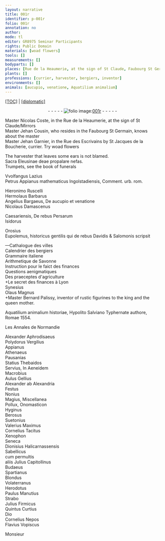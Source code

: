 ```yaml
---
layout: narrative
title: 001r
identifier: p-001r
folio: 001r
annotation: no
author:
mode: tl
editor: GR8975 Seminar Participants
rights: Public Domain
materials: [woad flowers]
tools: []
measurements: []
bodyparts: []
places: [Rue de la Heaumerie, at the sign of St Claude, Faubourg St Germain, Rue des Escrivains, St Jacques de la Boucherie, urb. rom., italie, Lyon, Romae, Normandie]
plants: []
professions: [currier, harvester, bergiers, inventor]
environments: []
animals: [aucupio, venatione, Aquatilium animalium]
---
```


<p><a href="{{ site.baseurl }}/translation/">[TOC]</a> | <a href="{{ site.baseurl }}/texts/p-001r_tc/" target="_blank">[diplomatic]</a></p><div class="folio" align="center">- - - - - <a href="http://gallica.bnf.fr/ark:/12148/btv1b10500001g/f7.image" target="_blank"><img src="https://cu-mkp.github.io/2017-workshop-edition/assets/photo-icon.png" alt="folio image: " style="display:inline-block; margin-bottom:-3px;"/>001r</a> - - - - - </div>  
  
 Master Nicolas Coste, in the <span class="pl">Rue de la Heaumerie, at the sign of St Claude</span>/Mirrors<br/> Master Jehan Cousin, who resides in the <span class="pl">Faubourg St Germain</span>, knows about the master<br/> Master Jehan Garnier, in the <span class="pl">Rue des Escrivains</span> by <span class="pl">St Jacques de la Boucherie</span>, <span class="pro">currier</span>. Try <span class="m">woad flowers</span>
 
 
  
 The <span class="pro">harvester</span> that leaves some ears is not blamed.<br/> Sacra Eleusinae deae propalare nefas.<br/> Trumpets, see the book of funerals
 
 
  
Vvolfangus Lazius<br/> Petrus Appianus mathematicus Ingolstadiensis, Comment. <span class="pl">urb. rom.</span>
 
Hieronimo Ruscelli<br/> Hermolaus Barbarus<br/> Angelius Bargaeus, De <span class="al">aucupio</span> et <span class="al">venatione</span><br/> Nicolaus Damascenus
 
Caes<span class="exp">ariensis</span>, De rebus Persarum<br/> Isidorus
 
Orosius<br/> Eupolemus, historicus gentilis qui de rebus Davidis & Salomonis scripsit
 
—Cathalogue des villes<br/> Calendrier des <span class="pro">bergiers</span><br/> Grammaire <span class="pl">italie</span>ne<br/> Arithmetique de Savonne<br/> Instruction pour le faict des finances<br/> Questions aenigmatiques<br/> Des praeceptes d'agriculture<br/> \+Le secret des finances à <span class="pl">Lyon</span><br/> Synesius<br/> Olaus Magnus<br/> \+Master Bernard Palissy, <span class="pro">inventor</span> of rustic figurines to the king and the queen mother.
 
 
  
<span class="al">Aquatilium animalium</span> historiae, Hypolito Salviano Typhernate authore, <span class="pl">Romae</span> 1554.
 
 
  
Les Annales de <span class="pl">Normandie</span>
 
Alexander Aphrodisaeus<br/> Polydorus Vergilius<br/> Appianus<br/> Athenaeus<br/> Pausanias<br/> Statius Thebaidos<br/> Servius, In Aeneidem<br/> Macrobius<br/> Aulus Gellius<br/> Alexander ab Alexandria<br/> Festus<br/> Nonius<br/> Magius, Miscellanea<br/> Pollux, Onomasticon<br/> Hyginus<br/> Berosus<br/> Suetonius<br/> Valerius Maximus<br/> Cornelius Tacitus<br/> Xenophon<br/> Seneca<br/> Dionisius Halicarnassensis<br/> Sabellicus<br/> <span class="add">cum permultis<br/>aliis </span>Julius Capitollinus<br/> Budaeus<br/> Spartianus<br/> Blondus<br/> Volaterranus<br/> Herodotus<br/> Paulus Manutius<br/> Strabo<br/> Julius Firmicus<br/> Quintus Curtius<br/> Dio<br/> Cornelius Nepos<br/> Flavius Vopiscus
 
Monsieur
 
